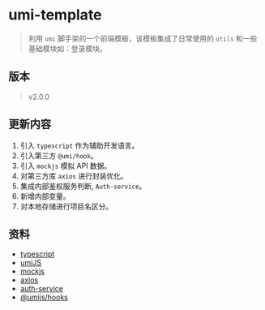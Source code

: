 # umi-template

> 利用 `umi` 脚手架的一个前端模板，该模板集成了日常使用的 `utils` 和一些基础模块如：登录模块。

## 版本

> v2.0.0

## 更新内容

1. 引入 `typescript` 作为辅助开发语言。
2. 引入第三方 `@umi/hook`。
3. 引入 `mockjs` 模拟 API 数据。
4. 对第三方库 `axios` 进行封装优化。
5. 集成内部鉴权服务判断, `Auth-service`。
6. 新增内部变量。
7. 对本地存储进行项目名区分。

## 资料

- [typescript](https://www.tslang.cn/)
- [umiJS](https://umijs.org/zh)
- [mockjs](http://mockjs.com/)
- [axios](https://github.com/axios/axios)
- [auth-service](https://www.shuruitech.net:3110/pages/viewpage.action?pageId=4392983)
- [@umijs/hooks](https://hooks.umijs.org/)
